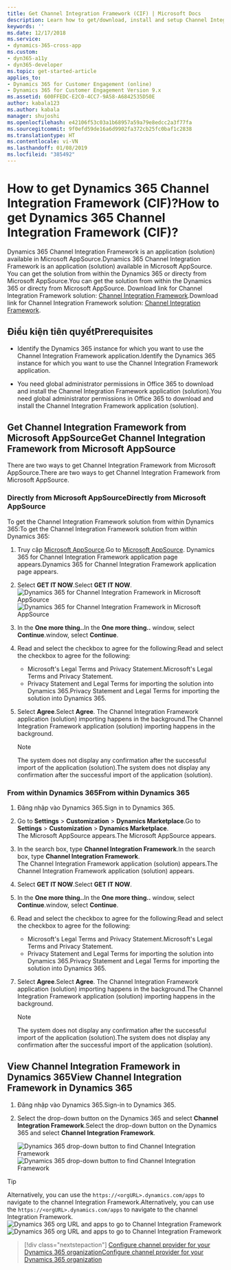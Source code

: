 ```yaml
---
title: Get Channel Integration Framework (CIF) | Microsoft Docs
description: Learn how to get/download, install and setup Channel Integration Framework (CIF) for Microsoft Dynamics 365.
keywords: ''
ms.date: 12/17/2018
ms.service:
- dynamics-365-cross-app
ms.custom:
- dyn365-a11y
- dyn365-developer
ms.topic: get-started-article
applies_to:
- Dynamics 365 for Customer Engagement (online)
- Dynamics 365 for Customer Engagement Version 9.x
ms.assetid: 600FFEDC-E2C0-4CC7-9A58-A6842535D50E
author: kabala123
ms.author: kabala
manager: shujoshi
ms.openlocfilehash: e42106f53c03a1b68957a59a79e8edcc2a3f77fa
ms.sourcegitcommit: 9f0efd59de16a6d9902fa372cb25fc0baf1c2838
ms.translationtype: HT
ms.contentlocale: vi-VN
ms.lasthandoff: 01/08/2019
ms.locfileid: "385492"
---
```

# <a name="how-to-get-dynamics-365-channel-integration-framework-cif"></a><span data-ttu-id="96ff1-103">How to get Dynamics 365 Channel Integration Framework (CIF)?</span><span class="sxs-lookup"><span data-stu-id="96ff1-103">How to get Dynamics 365 Channel Integration Framework (CIF)?</span></span>

<span data-ttu-id="96ff1-104">Dynamics 365 Channel Integration Framework is an application (solution) available in Microsoft AppSource.</span><span class="sxs-lookup"><span data-stu-id="96ff1-104">Dynamics 365 Channel Integration Framework is an application (solution) available in Microsoft AppSource.</span></span>
<span data-ttu-id="96ff1-105">You can get the solution from within the Dynamics 365 or directy from Microsoft AppSource.</span><span class="sxs-lookup"><span data-stu-id="96ff1-105">You can get the solution from within the Dynamics 365 or directy from Microsoft AppSource.</span></span> <span data-ttu-id="96ff1-106">Download link for Channel Integration Framework solution: [Channel Integration Framework](https://go.microsoft.com/fwlink/p/?linkid=2050102).</span><span class="sxs-lookup"><span data-stu-id="96ff1-106">Download link for Channel Integration Framework solution: [Channel Integration Framework](https://go.microsoft.com/fwlink/p/?linkid=2050102).</span></span>

## <a name="prerequisites"></a><span data-ttu-id="96ff1-107">Điều kiện tiên quyết</span><span class="sxs-lookup"><span data-stu-id="96ff1-107">Prerequisites</span></span>

- <span data-ttu-id="96ff1-108">Identify the Dynamics 365 instance for which you want to use the Channel Integration Framework application.</span><span class="sxs-lookup"><span data-stu-id="96ff1-108">Identify the Dynamics 365 instance for which you want to use the Channel Integration Framework application.</span></span>

- <span data-ttu-id="96ff1-109">You need global administrator permissions in Office 365 to download and install the Channel Integration Framework application (solution).</span><span class="sxs-lookup"><span data-stu-id="96ff1-109">You need global administrator permissions in Office 365 to download and install the Channel Integration Framework application (solution).</span></span>

## <a name="get-channel-integration-framework-from-microsoft-appsource"></a><span data-ttu-id="96ff1-110">Get Channel Integration Framework from Microsoft AppSource</span><span class="sxs-lookup"><span data-stu-id="96ff1-110">Get Channel Integration Framework from Microsoft AppSource</span></span>

<span data-ttu-id="96ff1-111">There are two ways to get Channel Integration Framework from Microsoft AppSource.</span><span class="sxs-lookup"><span data-stu-id="96ff1-111">There are two ways to get Channel Integration Framework from Microsoft AppSource.</span></span>

### <a name="directly-from-microsoft-appsource"></a><span data-ttu-id="96ff1-112">Directly from Microsoft AppSource</span><span class="sxs-lookup"><span data-stu-id="96ff1-112">Directly from Microsoft AppSource</span></span>

<span data-ttu-id="96ff1-113">To get the Channel Integration Framework solution from within Dynamics 365:</span><span class="sxs-lookup"><span data-stu-id="96ff1-113">To get the Channel Integration Framework solution from within Dynamics 365:</span></span>

1. <span data-ttu-id="96ff1-114">Truy cập [Microsoft AppSource](https://go.microsoft.com/fwlink/p/?linkid=2050102).</span><span class="sxs-lookup"><span data-stu-id="96ff1-114">Go to [Microsoft AppSource](https://go.microsoft.com/fwlink/p/?linkid=2050102).</span></span> <span data-ttu-id="96ff1-115">Dynamics 365 for Channel Integration Framework application page appears.</span><span class="sxs-lookup"><span data-stu-id="96ff1-115">Dynamics 365 for Channel Integration Framework application page appears.</span></span>

2. <span data-ttu-id="96ff1-116">Select **GET IT NOW**.</span><span class="sxs-lookup"><span data-stu-id="96ff1-116">Select **GET IT NOW**.</span></span><br>
    <span data-ttu-id="96ff1-117">![Dynamics 365 for Channel Integration Framework in Microsoft AppSource](media/cif-app-source.png "Dynamics 365 for Channel Integration Framework in Microsoft AppSource")</span><span class="sxs-lookup"><span data-stu-id="96ff1-117">![Dynamics 365 for Channel Integration Framework in Microsoft AppSource](media/cif-app-source.png "Dynamics 365 for Channel Integration Framework in Microsoft AppSource")</span></span>

3. <span data-ttu-id="96ff1-118">In the **One more thing..**</span><span class="sxs-lookup"><span data-stu-id="96ff1-118">In the **One more thing..**</span></span> <span data-ttu-id="96ff1-119">window, select **Continue**.</span><span class="sxs-lookup"><span data-stu-id="96ff1-119">window, select **Continue**.</span></span>

3. <span data-ttu-id="96ff1-120">Read and select the checkbox to agree for the following:</span><span class="sxs-lookup"><span data-stu-id="96ff1-120">Read and select the checkbox to agree for the following:</span></span>
    - <span data-ttu-id="96ff1-121">Microsoft's Legal Terms and Privacy Statement.</span><span class="sxs-lookup"><span data-stu-id="96ff1-121">Microsoft's Legal Terms and Privacy Statement.</span></span>
    - <span data-ttu-id="96ff1-122">Privacy Statement and Legal Terms for importing the solution into Dynamics 365.</span><span class="sxs-lookup"><span data-stu-id="96ff1-122">Privacy Statement and Legal Terms for importing the solution into Dynamics 365.</span></span>

4. <span data-ttu-id="96ff1-123">Select **Agree**.</span><span class="sxs-lookup"><span data-stu-id="96ff1-123">Select **Agree**.</span></span> <span data-ttu-id="96ff1-124">The Channel Integration Framework application (solution) importing happens in the background.</span><span class="sxs-lookup"><span data-stu-id="96ff1-124">The Channel Integration Framework application (solution) importing happens in the background.</span></span>
    > [!NOTE]
    > <span data-ttu-id="96ff1-125">The system does not display any confirmation after the successful import of the application (solution).</span><span class="sxs-lookup"><span data-stu-id="96ff1-125">The system does not display any confirmation after the successful import of the application (solution).</span></span>

### <a name="from-within-dynamics-365"></a><span data-ttu-id="96ff1-126">From within Dynamics 365</span><span class="sxs-lookup"><span data-stu-id="96ff1-126">From within Dynamics 365</span></span>

1. <span data-ttu-id="96ff1-127">Đăng nhập vào Dynamics 365.</span><span class="sxs-lookup"><span data-stu-id="96ff1-127">Sign in to Dynamics 365.</span></span>

2. <span data-ttu-id="96ff1-128">Go to **Settings** > **Customization** > **Dynamics Marketplace**.</span><span class="sxs-lookup"><span data-stu-id="96ff1-128">Go to **Settings** > **Customization** > **Dynamics Marketplace**.</span></span> <br> <span data-ttu-id="96ff1-129">The Microsoft AppSource appears.</span><span class="sxs-lookup"><span data-stu-id="96ff1-129">The Microsoft AppSource appears.</span></span>

3. <span data-ttu-id="96ff1-130">In the search box, type **Channel Integration Framework**.</span><span class="sxs-lookup"><span data-stu-id="96ff1-130">In the search box, type **Channel Integration Framework**.</span></span><br><span data-ttu-id="96ff1-131">The Channel Integration Framework application (solution) appears.</span><span class="sxs-lookup"><span data-stu-id="96ff1-131">The Channel Integration Framework application (solution) appears.</span></span>

4. <span data-ttu-id="96ff1-132">Select **GET IT NOW**.</span><span class="sxs-lookup"><span data-stu-id="96ff1-132">Select **GET IT NOW**.</span></span>

5. <span data-ttu-id="96ff1-133">In the **One more thing..**</span><span class="sxs-lookup"><span data-stu-id="96ff1-133">In the **One more thing..**</span></span> <span data-ttu-id="96ff1-134">window, select **Continue**.</span><span class="sxs-lookup"><span data-stu-id="96ff1-134">window, select **Continue**.</span></span>

6. <span data-ttu-id="96ff1-135">Read and select the checkbox to agree for the following:</span><span class="sxs-lookup"><span data-stu-id="96ff1-135">Read and select the checkbox to agree for the following:</span></span>
    - <span data-ttu-id="96ff1-136">Microsoft's Legal Terms and Privacy Statement.</span><span class="sxs-lookup"><span data-stu-id="96ff1-136">Microsoft's Legal Terms and Privacy Statement.</span></span>
    - <span data-ttu-id="96ff1-137">Privacy Statement and Legal Terms for importing the solution into Dynamics 365.</span><span class="sxs-lookup"><span data-stu-id="96ff1-137">Privacy Statement and Legal Terms for importing the solution into Dynamics 365.</span></span>

7. <span data-ttu-id="96ff1-138">Select **Agree**.</span><span class="sxs-lookup"><span data-stu-id="96ff1-138">Select **Agree**.</span></span> <span data-ttu-id="96ff1-139">The Channel Integration Framework application (solution) importing happens in the background.</span><span class="sxs-lookup"><span data-stu-id="96ff1-139">The Channel Integration Framework application (solution) importing happens in the background.</span></span>
    > [!NOTE]
    > <span data-ttu-id="96ff1-140">The system does not display any confirmation after the successful import of the application (solution).</span><span class="sxs-lookup"><span data-stu-id="96ff1-140">The system does not display any confirmation after the successful import of the application (solution).</span></span>

## <a name="view-channel-integration-framework-in-dynamics-365"></a><span data-ttu-id="96ff1-141">View Channel Integration Framework in Dynamics 365</span><span class="sxs-lookup"><span data-stu-id="96ff1-141">View Channel Integration Framework in Dynamics 365</span></span>

1. <span data-ttu-id="96ff1-142">Đăng nhập vào Dynamics 365.</span><span class="sxs-lookup"><span data-stu-id="96ff1-142">Sign-in to Dynamics 365.</span></span>

2. <span data-ttu-id="96ff1-143">Select the drop-down button on the Dynamics 365 and select **Channel Integration Framework**.</span><span class="sxs-lookup"><span data-stu-id="96ff1-143">Select the drop-down button on the Dynamics 365 and select **Channel Integration Framework**.</span></span>
    
    <span data-ttu-id="96ff1-144">![Dynamics 365 drop-down button to find Channel Integration Framework](media/cif-app-navigation.png "Dynamics 365 drop-down button to find Channel Integration Framework")</span><span class="sxs-lookup"><span data-stu-id="96ff1-144">![Dynamics 365 drop-down button to find Channel Integration Framework](media/cif-app-navigation.png "Dynamics 365 drop-down button to find Channel Integration Framework")</span></span>

> [!TIP] 
> <span data-ttu-id="96ff1-145">Alternatively, you can use the `https://<orgURL>.dynamics.com/apps` to navigate to the channel Integration Framework.</span><span class="sxs-lookup"><span data-stu-id="96ff1-145">Alternatively, you can use the `https://<orgURL>.dynamics.com/apps` to navigate to the channel Integration Framework.</span></span><br>
 <span data-ttu-id="96ff1-146">![Dynamics 365 org URL and apps to go to Channel Integration Framework](media/cif-alternative-app-navigation.png "Dynamics 365 org URL and apps to go to Channel Integration Framework")</span><span class="sxs-lookup"><span data-stu-id="96ff1-146">![Dynamics 365 org URL and apps to go to Channel Integration Framework](media/cif-alternative-app-navigation.png "Dynamics 365 org URL and apps to go to Channel Integration Framework")</span></span>


> [!div class="nextstepaction"]
> [<span data-ttu-id="96ff1-147">Configure channel provider for your Dynamics 365 organization</span><span class="sxs-lookup"><span data-stu-id="96ff1-147">Configure channel provider for your Dynamics 365 organization</span></span>](configure-channel-provider-channel-integration-framework.md)
